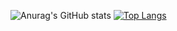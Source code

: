 ![Anurag's GitHub stats](https://github-readme-stats.vercel.app/api?username=omundodepandora&show_icons=true&theme=dracula)
[![Top Langs](https://github-readme-stats.vercel.app/api/top-langs/?username=omundodepandora&layout=compact)](https://github.com/anuraghazra/github-readme-stats)
